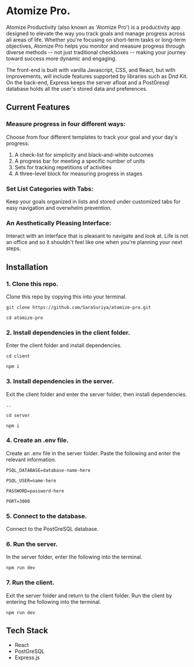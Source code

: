 # Atomize Pro. 

Atomize Productivity (also known as 'Atomize Pro') is a productivity app designed to elevate the way you track goals and manage progress across all areas of life. Whether you're focusing on short-term tasks or long-term objectives, Atomize Pro helps you monitor and measure progress through diverse methods -- not just traditional checkboxes -- making your journey toward success more dynamic and engaging.
 
The front-end is built with vanilla Javascript, CSS, and React, but with improvements, will include features supported by libraries such as Dnd Kit. On the back-end, Express keeps the server afloat and a PostGresql database holds all the user's stored data and preferences.


## Current Features

### Measure progress in four different ways:
Choose from four different templates to track your goal and your day's progress: 

1) A check-list for simplicity and black-and-white outcomes
2) A progress bar for meeting a specific number of units
3) Sets for tracking repetitions of activities
4) A three-level block for measuring progress in stages
  
### Set List Categories with Tabs:
Keep your goals organized in lists and stored under customized tabs for easy navigation and overwhelm prevention.

### An Aesthetically Pleasing Interface:
Interact with an interface that is pleasant to navigate and look at. Life is not an office and so it shouldn't feel like one when you're planning your next steps.


## Installation

### 1. Clone this repo.
Clone this repo by copying this into your terminal.

```git clone https://github.com/SaraSuriya/atomize-pro.git```

```cd atomize-pro```

### 2. Install dependencies in the client folder.
Enter the client folder and install dependencies.

```cd client```

```npm i```

### 3. Install dependencies in the server.
Exit the client folder and enter the server folder, then install dependencies.

```..```

```cd server```

```npm i```

### 4. Create an .env file.
Create an .env file in the server folder. Paste the following and enter the relevant information.

```PSQL_DATABASE=database-name-here```

```PSQL_USER=name-here```

```PASSWORD=password-here```

```PORT=3000```

### 5. Connect to the database.
Connect to the PostGreSQL database.

### 6. Run the server.
In the server folder, enter the following into the terminal.

```npm run dev```

### 7. Run the client.
Exit the server folder and return to the client folder. Run the client by entering the following into the terminal.

```npm run dev```

## Tech Stack

- React
- PostGreSQL
- Express.js

